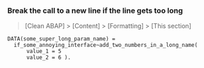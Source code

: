 ### Break the call to a new line if the line gets too long

> [Clean ABAP] > [Content] > [Formatting] > [This section]

```ABAP
DATA(some_super_long_param_name) =
  if_some_annoying_interface~add_two_numbers_in_a_long_name(
      value_1 = 5
      value_2 = 6 ).
```